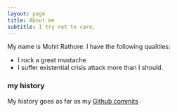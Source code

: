 ```yaml
---
layout: page
title: About me
subtitle: I try not to care.
---
```


<div class="github-widget" data-username="markroxor"></div>
<script src="https://unpkg.com/github-card@1.2.1/dist/widget.js"></script>

My name is Mohit Rathore. I have the following qualities:

- I rock a great mustache
- I suffer existential crisis attack more than I should.

### my history
My history goes as far as my [Github commits](https://www.github.com/markroxor)
